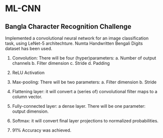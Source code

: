 # ML-CNN
## Bangla Character Recognition Challenge
Implemented a convolutional neural network for an image classification task, using LeNet-5 architechture. Numta Handwritten Bengali Digits dataset has been used.
1. Convolution: There will be four (hyper)parameters:
    a. Number of output channels
    b. Filter dimension
    c. Stride
    d. Padding
2. ReLU Activation
3.  Max-pooling: There will be two parameters:
   a. Filter dimension b. Stride
4. Flattening layer:  it will convert a (series of) convolutional filter maps to a column vector.
5. Fully-connected layer: a dense layer. There will be one parameter: output dimension.
6. Softmax: it will convert final layer projections to normalized probabilities.

7. 91% Accuracy was achieved.
